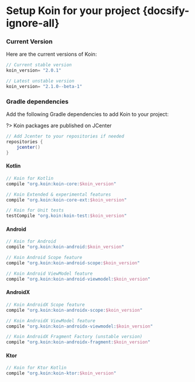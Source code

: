 # Setup Koin for your project {docsify-ignore-all}

### Current Version

Here are the current versions of Koin:

```groovy
// Current stable version
koin_version= "2.0.1"

// Latest unstable version
koin_version= "2.1.0--beta-1"
```

### Gradle dependencies

Add the following Gradle dependencies to add Koin to your project:

?> Koin packages are published on JCenter

```groovy
// Add Jcenter to your repositories if needed
repositories {
    jcenter()
}
```

<!-- tabs:start -->

#### **Kotlin**

```groovy
// Koin for Kotlin
compile "org.koin:koin-core:$koin_version"

// Koin Extended & experimental features
compile "org.koin:koin-core-ext:$koin_version"

// Koin for Unit tests
testCompile "org.koin:koin-test:$koin_version"
```

#### **Android**

```groovy
// Koin for Android
compile "org.koin:koin-android:$koin_version"

// Koin Android Scope feature
compile "org.koin:koin-android-scope:$koin_version"

// Koin Android ViewModel feature
compile "org.koin:koin-android-viewmodel:$koin_version"
```

#### **AndroidX**

```groovy
// Koin AndroidX Scope feature
compile "org.koin:koin-androidx-scope:$koin_version"

// Koin AndroidX ViewModel feature
compile "org.koin:koin-androidx-viewmodel:$koin_version"

// Koin AndroidX Fragment Factory (unstable version)
compile "org.koin:koin-androidx-fragment:$koin_version"
```

#### **Ktor**

```groovy
// Koin for Ktor Kotlin
compile "org.koin:koin-ktor:$koin_version"
```

<!-- tabs:end -->
